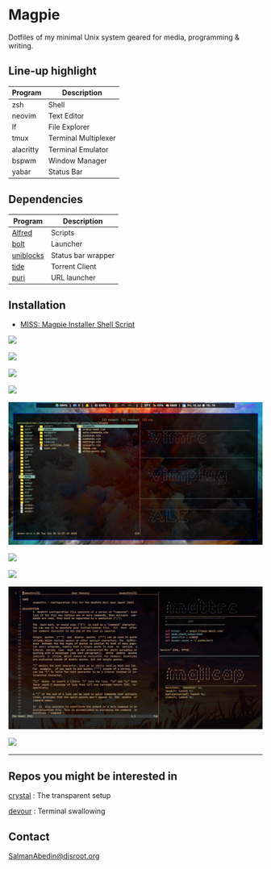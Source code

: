 # Magpie

Dotfiles of my minimal Unix system geared for media, programming & writing.

## Line-up highlight

| Program   | Description          |
| --------- | -------------------- |
| zsh       | Shell                |
| neovim    | Text Editor          |
| lf        | File Explorer        |
| tmux      | Terminal Multiplexer |
| alacritty | Terminal Emulator    |
| bspwm     | Window Manager       |
| yabar     | Status Bar           |

## Dependencies

| Program                                                 | Description        |
| ------------------------------------------------------- | ------------------ |
| [Alfred](https://github.com/salman-abedin/alfred)       | Scripts            |
| [bolt](https://github.com/salman-abedin/bolt)           | Launcher           |
| [uniblocks](https://github.com/salman-abedin/uniblocks) | Status bar wrapper |
| [tide](https://github.com/salman-abedin/tide)           | Torrent Client     |
| [puri](https://github.com/salman-abedin/puri)           | URL launcher       |

## Installation

-  [MISS: Magpie Installer Shell Script](https://github.com/salman-abedin/miss)

![](https://cloud.disroot.org/s/KC3TTZdzW4dpBBx/preview)

![](https://cloud.disroot.org/s/YHjELDteXdqYdqn/preview)

![](https://cloud.disroot.org/s/DNQmrBn5B2b56zP/preview)

![](https://cloud.disroot.org/s/QDigqQjTKe42dGa/preview)

![](.local/share/preview/vim.png)

![](https://cloud.disroot.org/s/t258xjFrkm5fF9Q/preview)

![](https://cloud.disroot.org/s/Gq69DEEcr9xJxNb/preview)

![](.local/share/preview/mutt.png)

![](https://cloud.disroot.org/s/tBFxaXaL8CWqSQE/preview)

---

## Repos you might be interested in

[crystal](https://github.com/salman-abedin/crystal)
: The transparent setup

[devour](https://github.com/salman-abedin/devour)
: Terminal swallowing

## Contact

SalmanAbedin@disroot.org
